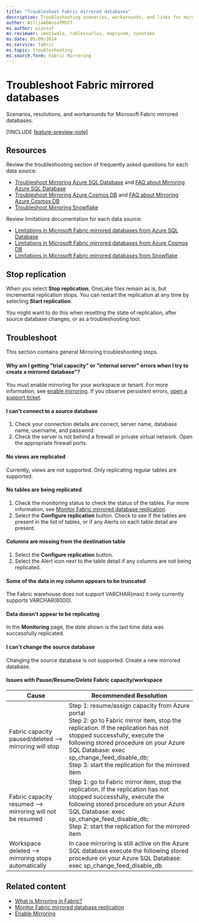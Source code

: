 ```yaml
---
title: "Troubleshoot Fabric mirrored databases"
description: Troubleshooting scenarios, workarounds, and links for mirrored databases in Microsoft Fabric.
author: WilliamDAssafMSFT
ms.author: wiassaf
ms.reviewer: imotiwala, roblescarlos, maprycem, cynotebo
ms.date: 05/09/2024
ms.service: fabric
ms.topic: troubleshooting
ms.search.form: Fabric Mirroring
---
```


# Troubleshoot Fabric mirrored databases

Scenarios, resolutions, and workarounds for Microsoft Fabric mirrored databases.

[!INCLUDE [feature-preview-note](../../includes/feature-preview-note.md)]

## Resources

Review the troubleshooting section of frequently asked questions for each data source:

- [Troubleshoot Mirroring Azure SQL Database](azure-sql-database-troubleshoot.md) and [FAQ about Mirroring Azure SQL Database](azure-sql-database-mirroring-faq.yml)
- [Troubleshoot Mirroring Azure Cosmos DB](azure-cosmos-db-troubleshooting.yml) and [FAQ about Mirroring Azure Cosmos DB](azure-cosmos-db-faq.yml)
- [Troubleshoot Mirroring Snowflake](snowflake-mirroring-faq.yml#troubleshoot-mirroring-snowflake-in-microsoft-fabric)

Review limitations documentation for each data source:

- [Limitations in Microsoft Fabric mirrored databases from Azure SQL Database](azure-sql-database-limitations.md)
- [Limitations in Microsoft Fabric mirrored databases from Azure Cosmos DB](azure-cosmos-db-limitations.md)
- [Limitations in Microsoft Fabric mirrored databases from Snowflake](snowflake-limitations.md)

## Stop replication

When you select **Stop replication**, OneLake files remain as is, but incremental replication stops. You can restart the replication at any time by selecting **Start replication**.  

You might want to do this when resetting the state of replication, after source database changes, or as a troubleshooting tool.  

## Troubleshoot

This section contains general Mirroring troubleshooting steps.

#### Why am I getting "trial capacity" or "internal server" errors when I try to create a mirrored database"?

You must enable mirroring for your workspace or tenant. For more information, see [enable mirroring](enable-mirroring.md). If you observe persistent errors, [open a support ticket](/power-bi/support/service-support-options).

#### I can't connect to a source database

1. Check your connection details are correct, server name, database name, username, and password.
1. Check the server is not behind a firewall or private virtual network. Open the appropriate firewall ports.

#### No views are replicated

Currently, views are not supported. Only replicating regular tables are supported.

#### No tables are being replicated

1. Check the monitoring status to check the status of the tables. For more information, see [Monitor Fabric mirrored database replication](monitor.md).
1. Select the **Configure replication** button. Check to see if the tables are present in the list of tables, or if any Alerts on each table detail are present.

#### Columns are missing from the destination table

1. Select the **Configure replication** button.
1. Select the Alert icon next to the table detail if any columns are not being replicated.

#### Some of the data in my column appears to be truncated

The Fabric warehouse does not support VARCHAR(max) it only currently supports VARCHAR(8000).

#### Data doesn't appear to be replicating

In the **Monitoring** page, the date shown is the last time data was successfully replicated.

#### I can't change the source database

Changing the source database is not supported. Create a new mirrored database.

#### Issues with Pause/Resume/Delete Fabric capacity/workspace

| Cause    | Recommended Resolution     |
|--------------|-----------|
| Fabric capacity paused/deleted --> mirroring will stop | Step 1: resume/assign capacity from Azure portal <br> Step 2: go to Fabric mirror item, stop the replication. If the replication has not stopped successfully, execute the following stored procedure on your Azure SQL Database: exec sp_change_feed_disable_db; <br> Step 3: start the replication for the mirrored item | 
| Fabric capacity resumed --> mirroring will not be resumed | Step 1: go to Fabric mirror item, stop the replication. If the replication has not stopped successfully, execute the following stored procedure on your Azure SQL Database: exec sp_change_feed_disable_db; <br> Step 2: start the replication for the mirrored item  | 
| Workspace deleted --> mirroring stops automatically | In case mirroring is still active on the Azure SQL database execute the following stored procedure on your Azure SQL Database: exec sp_change_feed_disable_db |

## Related content

- [What is Mirroring in Fabric?](overview.md)
- [Monitor Fabric mirrored database replication](monitor.md)
- [Enable Mirroring](enable-mirroring.md)
